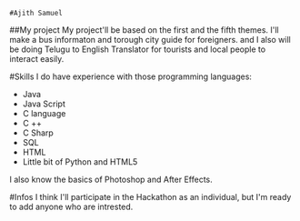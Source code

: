 ```
#Ajith Samuel

```
##My project
My project'll be based on the first and the fifth themes.
I'll make a bus informaton and torough city guide for foreigners.
and I also will be doing Telugu to English Translator for tourists and local people to interact easily.

#Skills
I do have experience with those programming languages:
* Java
* Java Script
* C language
* C ++
* C Sharp
* SQL
* HTML
* Little bit of Python and HTML5

I also know the basics of Photoshop and After Effects.

#Infos
I think I'll participate in the Hackathon as an individual, but I'm ready to add anyone who are intrested.
